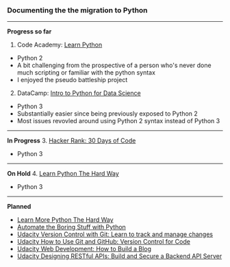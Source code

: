 ### Documenting the the migration to Python

 ----------
**Progress so far**
1. Code Academy: [Learn Python](https://www.codecademy.com/learn/learn-python)
 - Python 2
 - A bit challenging from the prospective of a person who's never done much scripting or familiar with the python syntax
 - I enjoyed the pseudo battleship project

2. DataCamp: [Intro to Python for Data Science](https://www.datacamp.com/courses/intro-to-python-for-data-science)
 - Python 3
 - Substantially easier since being previously exposed to Python 2
 - Most issues revovled around using Python 2 syntax instead of Python 3

 ----------
**In Progress**
3. [Hacker Rank: 30 Days of Code](https://www.hackerrank.com/domains/tutorials/30-days-of-code)
 - Python 3

 ----------
**On Hold**
4. [Learn Python The Hard Way](https://learncodethehardway.org/python/)
 - Python 3

 ----------
**Planned**
- [Learn More Python The Hard Way](https://learncodethehardway.org/more-python/)
- [Automate the Boring Stuff with Python](https://automatetheboringstuff.com/)
- [Udacity Version Control with Git: Learn to track and manage changes](https://www.udacity.com/course/version-control-with-git--ud123)
- [Udacity How to Use Git and GitHub: Version Control for Code](https://www.udacity.com/course/how-to-use-git-and-github--ud775)
- [Udacity Web Development: How to Build a Blog](https://www.udacity.com/course/web-development--cs253)
- [Udacity Designing RESTful APIs: Build and Secure a Backend API Server](https://www.udacity.com/course/designing-restful-apis--ud388)
 